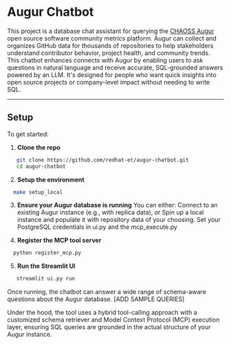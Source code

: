 # Augur Chatbot

This project is a database chat assistant for querying the [CHAOSS Augur](https://chaoss.github.io/augur/) open source software community metrics platform. Augur can collect and organizes GitHub data for thousands of repositories to help stakeholders understand contributor behavior, project health, and community trends.
This chatbot enhances connects with Augur by enabling users to ask questions in natural language and receive accurate, SQL-grounded answers powered by an LLM. It's designed for people who want quick insights into open source projects or company-level impact without needing to write SQL.

---

## Setup
To get started:
1. **Clone the repo**
```bash
   git clone https://github.com/redhat-et/augur-chatbot.git
   cd augur-chatbot
```
2. **Setup the environment**
```bash
  make setup_local
```
3. **Ensure your Augur database is running**
You can either:
Connect to an existing Augur instance (e.g., with replica data), or
Spin up a local instance and populate it with repository data of your choosing.
Set your PostgreSQL credentials in ui.py and the mcp_execute.py

4. **Register the MCP tool server**
```bash
  python register_mcp.py
```
5. **Run the Streamlit UI**
```bash
   streamlit ui.py run
```
Once running, the chatbot can answer a wide range of schema-aware questions about the Augur database. [ADD SAMPLE QUERIES]

Under the hood, the tool uses a hybrid tool-calling approach with a customized schema retriever and Model Context Protocol (MCP) execution layer, ensuring SQL queries are grounded in the actual structure of your Augur instance.
   
